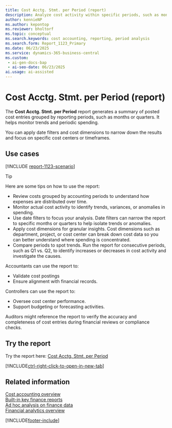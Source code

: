```yaml
---
title: Cost Acctg. Stmt. per Period (report)
description: Analyze cost activity within specific periods, such as monthly or quarterly intervals. The report shows actual cost entries grouped by reporting periods. Use date filters and cost dimensions to view targeted results.
author: kennieNP
ms.author: kepontop
ms.reviewer: bholtorf
ms.topic: conceptual
ms.search.keywords: cost accounting, reporting, period analysis
ms.search.form: Report_1123_Primary
ms.date: 06/23/2025
ms.service: dynamics-365-business-central
ms.custom:
 - ai-gen-docs-bap
 - ai-seo-date: 06/23/2025
ai.usage: ai-assisted
---
```


# Cost Acctg. Stmt. per Period (report)

The **Cost Acctg. Stmt. per Period** report generates a summary of posted cost entries grouped by reporting periods, such as months or quarters. It helps monitor trends and periodic spending.

You can apply date filters and cost dimensions to narrow down the results and focus on specific cost centers or timeframes.

## Use cases

[!INCLUDE [report-1123-scenario](../includes/report-1123-scenario-include.md)]

> [!TIP]
> Here are some tips on how to use the report:
>
> * Review costs grouped by accounting periods to understand how expenses are distributed over time.
> * Monitor actual cost activity to identify trends, variances, or anomalies in spending.
> * Use date filters to focus your analysis. Date filters can narrow the report to specific months or quarters to help isolate trends or anomalies.
> * Apply cost dimensions for granular insights. Cost dimensions such as department, project, or cost center can break down cost data so you can better understand where spending is concentrated.
> * Compare periods to spot trends. Run the report for consecutive periods, such as Q1 vs. Q2, to identify increases or decreases in cost activity and investigate the causes.

Accountants can use the report to:

* Validate cost postings
* Ensure alignment with financial records.

Controllers can use the report to:

* Oversee cost center performance.
* Support budgeting or forecasting activities.

Auditors might reference the report to verify the accuracy and completeness of cost entries during financial reviews or compliance checks.

## Try the report

Try the report here: [Cost Acctg. Stmt. per Period](https://businesscentral.dynamics.com?report=1123)

[!INCLUDE[ctrl-right-click-to-open-in-new-tab](../includes/ctrl-right-click-to-open-in-new-tab.md)]

## Related information

[Cost accounting overview](../finance-manage-cost-accounting.md)  
[Built-in key finance reports](../finance-reports.md)  
[Ad hoc analysis on finance data](../ad-hoc-analysis-finance.md)  
[Financial analytics overview](../bi.md)  

[!INCLUDE[footer-include](../includes/footer-banner.md)]